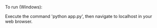 To run (Windows):

Execute the command 'python app.py', then navigate to localhost in your web browser.

